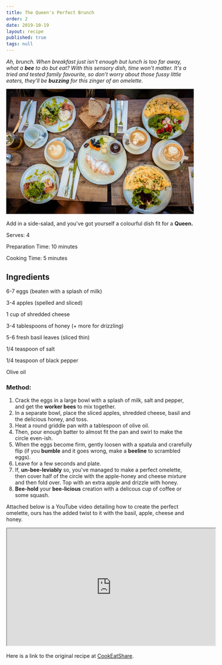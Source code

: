 ```yaml
---
title: The Queen's Perfect Brunch
order: 2
date: 2019-10-19
layout: recipe
published: true
tags: null
---
```

*Ah, brunch. When breakfast just isn't enough but lunch is too far away, what a **bee** to do but eat? With this sensory dish, time won’t matter. It's a tried and tested family favourite, so don’t worry about those fussy little eaters, they’ll be **buzzing** for this zinger of an omelette.*

![A picture of brunch with Omelette's and coffee](../uploads/phil-hei-6xvn2bn6p8o-unsplash.jpg "Photo by Phil Her on Unsplash")

Add in a side-salad, and you've got yourself a colourful dish fit for a **Queen.**

Serves: 4

Preparation Time: 10 minutes 

Cooking Time: 5 minutes

## Ingredients

6-7 eggs (beaten with a splash of milk)

3-4 apples (spelled and sliced)

1 cup of shredded cheese

3-4 tablespoons of honey (+ more for drizzling)

5-6 fresh basil leaves (sliced thin)

1/4 teaspoon of salt

1/4 teaspoon of black pepper

Olive oil

### Method:

1. Crack the eggs in a large bowl with a splash of milk, salt and pepper, and get the **worker bees** to mix together.
2. In a separate bowl, place the sliced apples, shredded cheese, basil and the delicious honey, and toss.
3. Heat a round griddle pan with a tablespoon of olive oil. 
4. Then, pour enough batter to almost fit the pan and swirl to make the circle even-ish. 
5. When the eggs become firm, gently loosen with a spatula and crarefully flip (if you **bumble** and it goes wrong, make a **beeline** to scrambled eggs).
6. Leave for a few seconds and plate.
7. If, **un-bee-leviably** so, you've managed to make a perfect omelette, then cover half of the circle with the apple-honey and cheese mixture and then fold over. Top with an extra apple and drizzle with honey.
8. **Bee-hold** your **bee-licious** creation with a delicous cup of coffee or some squash.

Attached below is a YouTube video detailing how to create the perfect omelette, ours has the added twist to it with the basil, apple, cheese and honey. 

<div class="video-box"><iframe width="560" height="315" src="https://www.youtube.com/embed/https://youtu.be/OQyRuOEKfVk?rel=0" allow="accelerometer; autoplay; encrypted-media; gyroscope; picture-in-picture" allowfullscreen></iframe></div>

Here is a link to the original recipe at [CookEatShare](https://cookeatshare.com/recipes/basil-apple-cheese-and-honey-omelet-751048).